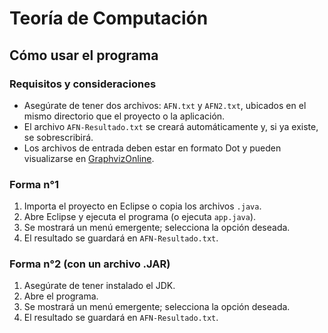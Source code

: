 # Teoría de Computación

## Cómo usar el programa

### Requisitos y consideraciones
- Asegúrate de tener dos archivos: `AFN.txt` y `AFN2.txt`, ubicados en el mismo directorio que el proyecto o la aplicación.
- El archivo `AFN-Resultado.txt` se creará automáticamente y, si ya existe, se sobrescribirá.
- Los archivos de entrada deben estar en formato Dot y pueden visualizarse en [GraphvizOnline](https://dreampuf.github.io/GraphvizOnline/).

### Forma n°1
1. Importa el proyecto en Eclipse o copia los archivos `.java`.
2. Abre Eclipse y ejecuta el programa (o ejecuta `app.java`).
3. Se mostrará un menú emergente; selecciona la opción deseada.
4. El resultado se guardará en `AFN-Resultado.txt`.

### Forma n°2 (con un archivo .JAR)
1. Asegúrate de tener instalado el JDK.
2. Abre el programa.
3. Se mostrará un menú emergente; selecciona la opción deseada.
4. El resultado se guardará en `AFN-Resultado.txt`.
